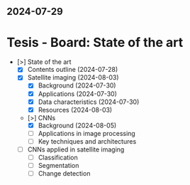 2024-07-29
---
# Tesis - Board: State of the art

- [>] State of the art
	- [x] Contents outline (2024-07-28)
	- [x] Satellite imaging (2024-08-03)
		- [x] Background (2024-07-30)
		- [x] Applications (2024-07-30)
		- [x] Data characteristics (2024-07-30)
		- [x] Resources (2024-08-03)
	- [>] CNNs
		- [x] Background (2024-08-05)
		- [ ] Applications in image processing
		- [ ] Key techniques and architectures
	- [ ] CNNs applied in satellite imaging
		- [ ] Classification
		- [ ] Segmentation
		- [ ] Change detection
